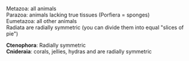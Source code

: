 Metazoa: all animals  
Parazoa: animals lacking true tissues (Porfiera = sponges)  
Eumetazoa: all other animals  
Radiata are radially symmetric (you can divide them into equal "slices of pie")

**Ctenophora**: Radially symmetric  
**Cnideraia**: corals, jellies, hydras and are radially symmetric  
